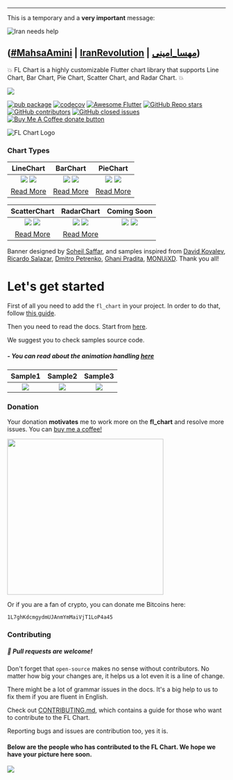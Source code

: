 ----
This is a temporary and a **very important** message:

![Iran needs help](https://github.com/imaNNeo/fl_chart/raw/master/repo_files/images/tmp_iran_banner.png)

([#MahsaAmini](https://twitter.com/search?q=%23MahsaAmini&src=typeahead_click) |
[IranRevoIution](https://twitter.com/search?q=%23IranRevoIution&src=typeahead_click) |
[مهسا_امینی](https://twitter.com/search?q=%23%D9%85%D9%87%D8%B3%D8%A7_%D8%A7%D9%85%DB%8C%D9%86%DB%8C&src=typeahead_click&f=top))
------
💥 FL Chart is a highly customizable Flutter chart library that supports Line Chart, Bar Chart, Pie
Chart, Scatter Chart, and Radar Chart. 💥

<a href="https://www.buymeacoffee.com/fl_chart"><img src="https://img.buymeacoffee.com/button-api/?text=Buy me a coffee&emoji=&slug=fl_chart&button_colour=5F7FFF&font_colour=ffffff&font_family=Cookie&outline_colour=000000&coffee_colour=FFDD00" /></a>

[![pub package](https://img.shields.io/pub/v/fl_chart.svg)](https://pub.dartlang.org/packages/fl_chart)
[![codecov](https://codecov.io/gh/imaNNeo/fl_chart/branch/master/graph/badge.svg?token=XBhsIZBbZG)](https://codecov.io/gh/imaNNeo/fl_chart)
<a href="https://github.com/Solido/awesome-flutter#charts"><img src="https://img.shields.io/badge/awesome-flutter-blue.svg?longCache=true" alt="Awesome Flutter"></a>
<a href="https://pub.dev/packages/fl_chart"><img alt="GitHub Repo stars" src="https://img.shields.io/github/stars/imaNNeo/fl_chart"></a>
<a href="https://github.com/imaNNeo/fl_chart/graphs/contributors"><img alt="GitHub contributors" src="https://img.shields.io/github/contributors/imaNNeo/fl_chart"></a>
<a href="https://github.com/imaNNeo/fl_chart/issues?q=is%3Aissue+is%3Aclosed"><img src="https://img.shields.io/github/issues-closed-raw/imaNNeo/fl_chart" alt="GitHub closed issues"></a>
<span class="badge-buymeacoffee">
<a href="https://www.buymeacoffee.com/fl_chart" title="Donate to this project using Buy Me A Coffee"><img src="https://img.shields.io/badge/buy%20me%20a%20coffee-donate-yellow.svg" alt="Buy Me A Coffee donate button" /></a>
</span>

![FL Chart Logo](https://github.com/imaNNeo/fl_chart/raw/master/repo_files/images/landing_logo.jpg)

### Chart Types

|LineChart    |BarChart        |PieChart        |
|:------------:|:------------:|:-------------:|
|    [![](https://github.com/imaNNeo/fl_chart/raw/master/repo_files/images/line_chart/line_chart_sample_1.gif)](https://github.com/imaNNeo/fl_chart/blob/master/repo_files/documentations/line_chart.md#sample-1-source-code) [![](https://github.com/imaNNeo/fl_chart/raw/master/repo_files/images/line_chart/line_chart_sample_2.gif)](https://github.com/imaNNeo/fl_chart/blob/master/repo_files/documentations/line_chart.md#sample-2-source-code)  |    [![](https://github.com/imaNNeo/fl_chart/raw/master/repo_files/images/bar_chart/bar_chart_sample_1.gif)](https://github.com/imaNNeo/fl_chart/blob/master/repo_files/documentations/bar_chart.md#sample-1-source-code) [![](https://github.com/imaNNeo/fl_chart/raw/master/repo_files/images/bar_chart/bar_chart_sample_2.gif)](https://github.com/imaNNeo/fl_chart/blob/master/repo_files/documentations/bar_chart.md#sample-2-source-code)  | [![](https://github.com/imaNNeo/fl_chart/raw/master/repo_files/images/pie_chart/pie_chart_sample_1.gif)](https://github.com/imaNNeo/fl_chart/blob/master/repo_files/documentations/pie_chart.md#sample-1-source-code) [![](https://github.com/imaNNeo/fl_chart/raw/master/repo_files/images/pie_chart/pie_chart_sample_2.gif)](https://github.com/imaNNeo/fl_chart/blob/master/repo_files/documentations/pie_chart.md#sample-2-source-code) |
|[Read More](https://github.com/imaNNeo/fl_chart/blob/master/repo_files/documentations/line_chart.md)|[Read More](https://github.com/imaNNeo/fl_chart/blob/master/repo_files/documentations/bar_chart.md)|[Read More](https://github.com/imaNNeo/fl_chart/blob/master/repo_files/documentations/pie_chart.md)|

|ScatterChart    |RadarChart| Coming Soon|
|:------------:|:------------:|:-------------:|
|    [![](https://github.com/imaNNeo/fl_chart/raw/master/repo_files/images/scatter_chart/scatter_chart_sample_1.gif)](https://github.com/imaNNeo/fl_chart/blob/master/repo_files/documentations/scatter_chart.md#sample-1-source-code) [![](https://github.com/imaNNeo/fl_chart/raw/master/repo_files/images/scatter_chart/scatter_chart_sample_2.gif)](https://github.com/imaNNeo/fl_chart/blob/master/repo_files/documentations/scatter_chart.md#sample-2-source-code)  |    ![](https://github.com/imaNNeo/fl_chart/raw/master/repo_files/images/radar_chart/radar_chart_sample_1.jpg)  ![](https://github.com/imaNNeo/fl_chart/raw/master/repo_files/images/blank.jpg)|![](https://github.com/imaNNeo/fl_chart/raw/master/repo_files/images/blank.jpg) ![](https://github.com/imaNNeo/fl_chart/raw/master/repo_files/images/blank.jpg)|
|[Read More](https://github.com/imaNNeo/fl_chart/blob/master/repo_files/documentations/scatter_chart.md)|[Read More](https://github.com/imaNNeo/fl_chart/blob/master/repo_files/documentations/radar_chart.md)||

Banner designed by [Soheil Saffar](https://www.linkedin.com/in/soheilsaffar), and
samples inspired from
[David Kovalev](https://dribbble.com/shots/5560237-Live-Graphs-XD),
[Ricardo Salazar](https://dribbble.com/shots/1956890-Data-Stats),
[Dmitro Petrenko](https://dribbble.com/shots/5425378-Mobile-Application-Dashboard-for-Stock-Platform),
[Ghani Pradita](https://dribbble.com/shots/6379476-Calories-Management-App),
[MONUiXD](https://www.uplabs.com/posts/chart-pie-chart-bar-chart).
Thank you all!



# Let's get started

First of all you need to add the `fl_chart` in your project. In order to do that,
follow [this guide](https://pub.dev/packages/fl_chart/install).

Then you need to read the docs. Start
from [here](https://github.com/imaNNeo/fl_chart/blob/master/repo_files/documentations/index.md).

We suggest you to check samples source code.

##### - You can read about the animation handling [here](https://github.com/imaNNeo/fl_chart/blob/master/repo_files/documentations/handle_animations.md)
|Sample1	|Sample2		|Sample3		|
|:------------:|:------------:|:-------------:|
|    [![](https://github.com/imaNNeo/fl_chart/raw/master/repo_files/images/line_chart/line_chart_sample_1_anim.gif)](https://github.com/imaNNeo/fl_chart/blob/master/repo_files/documentations/line_chart.md#sample-1-source-code)   |    [![](https://github.com/imaNNeo/fl_chart/raw/master/repo_files/images/line_chart/line_chart_sample_2_anim.gif)](https://github.com/imaNNeo/fl_chart/blob/master/repo_files/documentations/line_chart.md#sample-2-source-code) | [![](https://github.com/imaNNeo/fl_chart/raw/master/repo_files/images/bar_chart/bar_chart_sample_1_anim.gif)](https://github.com/imaNNeo/fl_chart/blob/master/repo_files/documentations/bar_chart.md#sample-1-source-code) |


### Donation

Your donation **motivates** me to work more on the **fl_chart** and resolve more issues. You
can <a href="https://www.buymeacoffee.com/fl_chart">buy me a coffee!</a>

<a href="https://www.buymeacoffee.com/fl_chart"><img src="https://github.com/imaNNeo/fl_chart/raw/master/repo_files/images/buy_me_a_coffee.jpeg" width=360 /></a>

Or if you are a fan of crypto, you can donate me Bitcoins here:

`1L7ghKdcmgydmUJAnmYmMaiVjT1LoP4a45`

### Contributing
##### :beer: Pull requests are welcome!
Don't forget that `open-source` makes no sense without contributors. No matter how big your changes are, it helps us a lot even it is a line of change.

There might be a lot of grammar issues in the docs. It's a big help to us to fix them if you are
fluent in English.

Check out [CONTRIBUTING.md](https://github.com/imaNNeo/fl_chart/blob/master/CONTRIBUTING.md), which
contains a guide for those who want to contribute to the FL Chart.

Reporting bugs and issues are contribution too, yes it is.

#### Below are the people who has contributed to the FL Chart. We hope we have your picture here soon.

[![](https://opencollective.com/fl_chart/contributors.svg?width=890&button=false)](https://github.com/imaNNeo/fl_chart/graphs/contributors)

